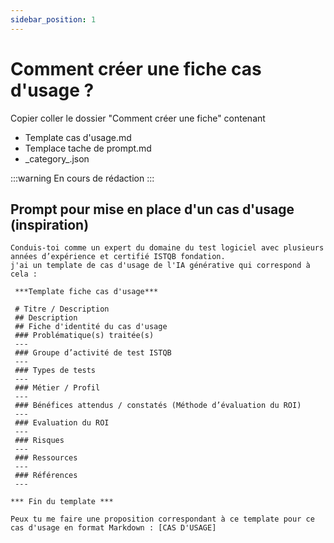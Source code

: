 ```yaml
---
sidebar_position: 1
---
```


# Comment créer une fiche cas d'usage ?

Copier coller le dossier "Comment créer une fiche" contenant 
- Template cas d'usage.md
- Templace tache de prompt.md
- \_category_.json

:::warning
En cours de rédaction
:::

## Prompt pour mise en place d'un cas d'usage (inspiration)
``` 
Conduis-toi comme un expert du domaine du test logiciel avec plusieurs années d’expérience et certifié ISTQB fondation.
j'ai un template de cas d'usage de l'IA générative qui correspond à cela :
 
 ***Template fiche cas d'usage***

 # Titre / Description
 ## Description
 ## Fiche d'identité du cas d'usage
 ### Problématique(s) traitée(s) 
 ---
 ### Groupe d’activité de test ISTQB 
 ---
 ### Types de tests 
 ---
 ### Métier / Profil
 ---
 ### Bénéfices attendus / constatés (Méthode d’évaluation du ROI)
 ---
 ### Evaluation du ROI
 ---
 ### Risques
 ---
 ### Ressources 
 ---
 ### Références
 ---
 
*** Fin du template ***

Peux tu me faire une proposition correspondant à ce template pour ce cas d'usage en format Markdown : [CAS D'USAGE]

``` 